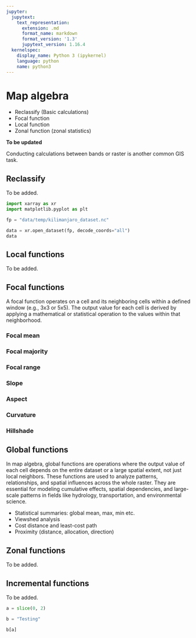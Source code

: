 ```yaml
---
jupyter:
  jupytext:
    text_representation:
      extension: .md
      format_name: markdown
      format_version: '1.3'
      jupytext_version: 1.16.4
  kernelspec:
    display_name: Python 3 (ipykernel)
    language: python
    name: python3
---
```


# Map algebra

- Reclassify (Basic calculations)
- Focal function
- Local function
- Zonal function (zonal statistics)

**To be updated**

Conducting calculations between bands or raster is another common GIS task. 


## Reclassify

To be added. 

```python
import xarray as xr
import matplotlib.pyplot as plt

fp = "data/temp/kilimanjaro_dataset.nc"

data = xr.open_dataset(fp, decode_coords="all")
data
```

## Local functions

To be added. 


## Focal functions

A focal function operates on a cell and its neighboring cells within a defined window (e.g., 3x3 or 5x5). The output value for each cell is derived by applying a mathematical or statistical operation to the values within that neighborhood.

### Focal mean

### Focal majority

### Focal range


### Slope

### Aspect

### Curvature

### Hillshade


## Global functions

In map algebra, global functions are operations where the output value of each cell depends on the entire dataset or a large spatial extent, not just local neighbors. These functions are used to analyze patterns, relationships, and spatial influences across the whole raster. They are essential for modeling cumulative effects, spatial dependencies, and large-scale patterns in fields like hydrology, transportation, and environmental science.

- Statistical summaries: global mean, max, min etc.
- Viewshed analysis
- Cost distance and least-cost path
- Proximity (distance, allocation, direction)


## Zonal functions

To be added. 


## Incremental functions

To be added. 

```python
a = slice(0, 2)
```

```python
b = "Testing"
```

```python
b[a]
```

```python

```
